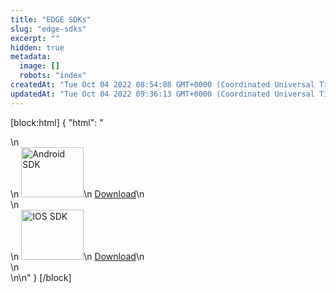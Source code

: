 ```yaml
---
title: "EDGE SDKs"
slug: "edge-sdks"
excerpt: ""
hidden: true
metadata: 
  image: []
  robots: "index"
createdAt: "Tue Oct 04 2022 08:54:08 GMT+0000 (Coordinated Universal Time)"
updatedAt: "Tue Oct 04 2022 09:36:13 GMT+0000 (Coordinated Universal Time)"
---
```

[block:html]
{
  "html": "<div class='main-content'>\n  <div class='sdk-content android'>\n    <img width='100' height='80' src='https://1000logos.net/wp-content/uploads/2016/10/Android-Logo-2008-768x483.png' alt='Android SDK'/>\n    <a target='_blank' href='https://d3bms2usoljk78.cloudfront.net/EDGE/Android/V1.0/EDGE-SDK.aar'>Download</a>\n  </div>\n  <div class='sdk-content ios'>\n    <img width='100' height='80' src='https://1000logos.net/wp-content/uploads/2017/02/iOS-Logo-2016.jpg' alt='IOS SDK'/>\n    <a target='_blank' href='https://d3bms2usoljk78.cloudfront.net/EDGE/IOS/V1.0/EDGE-SDK.zip'>Download</a>\n  </div>\n</div>\n\n<style>\n.main-content {\n    display: flex;\n    height: 500px;\n    justify-content: space-evenly;\n    align-items: flex-start;\n    width: 300px;\n    margin: 0 auto;\n}\n.sdk-content {\n    display: flex;\n    flex-direction: column;\n    justify-content: center;\n    align-items: center;\n  }\n  \n.sdk-content > a {\n    color: #fff;\n    background: blue;\n    text-decoration: none !important;\n    padding: 8px;\n  }\n</style>"
}
[/block]

